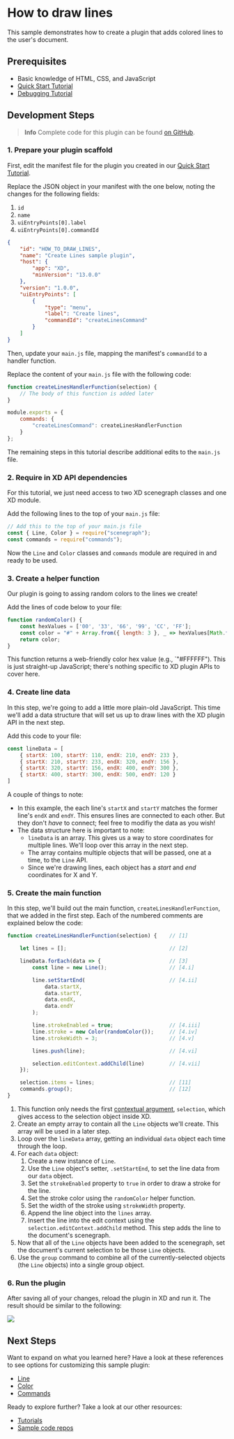 # How to draw lines

This sample demonstrates how to create a plugin that adds colored lines to the user's document.


## Prerequisites
- Basic knowledge of HTML, CSS, and JavaScript
- [Quick Start Tutorial](/tutorials/quick-start)
- [Debugging Tutorial](/tutorials/debugging/index.md)

## Development Steps

> **Info**
> Complete code for this plugin can be found [on GitHub](https://github.com/AdobeXD/Plugin-Samples/tree/master/how-to-draw-lines).


### 1. Prepare your plugin scaffold

First, edit the manifest file for the plugin you created in our [Quick Start Tutorial](/tutorials/quick-start).

Replace the JSON object in your manifest with the one below, noting the changes for the following fields:

1. `id`
1. `name`
1. `uiEntryPoints[0].label`
1. `uiEntryPoints[0].commandId`

```json
{
    "id": "HOW_TO_DRAW_LINES",
    "name": "Create Lines sample plugin",
    "host": {
        "app": "XD",
        "minVersion": "13.0.0"
    },
    "version": "1.0.0",
    "uiEntryPoints": [
        {
            "type": "menu",
            "label": "Create lines",
            "commandId": "createLinesCommand"
        }
    ]
}
```


Then, update your `main.js` file, mapping the manifest's `commandId` to a handler function.

Replace the content of your `main.js` file with the following code:

```js
function createLinesHandlerFunction(selection) {
    // The body of this function is added later
}

module.exports = {
    commands: {
        "createLinesCommand": createLinesHandlerFunction
    }
};
```

The remaining steps in this tutorial describe additional edits to the `main.js` file.


### 2. Require in XD API dependencies

For this tutorial, we just need access to two XD scenegraph classes and one XD module.

Add the following lines to the top of your `main.js` file:

```js
// Add this to the top of your main.js file
const { Line, Color } = require("scenegraph");
const commands = require("commands");
```

Now the `Line` and `Color` classes and `commands` module are required in and ready to be used.


### 3. Create a helper function

Our plugin is going to assing random colors to the lines we create!

Add the lines of code below to your file:

```js
function randomColor() {
    const hexValues = ['00', '33', '66', '99', 'CC', 'FF'];
    const color = "#" + Array.from({ length: 3 }, _ => hexValues[Math.floor(Math.random() * hexValues.length)]).join("");
    return color;
}
```

This function returns a web-friendly color hex value (e.g., `"#FFFFFF"). This is just straight-up JavaScript; there's nothing specific to XD plugin APIs to cover here.


### 4. Create line data

In this step, we're going to add a little more plain-old JavaScript. This time we'll add a data structure that will set us up to draw lines with the XD plugin API in the next step.

Add this code to your file:

```js
const lineData = [
    { startX: 100, startY: 110, endX: 210, endY: 233 },
    { startX: 210, startY: 233, endX: 320, endY: 156 },
    { startX: 320, startY: 156, endX: 400, endY: 300 },
    { startX: 400, startY: 300, endX: 500, endY: 120 }
]
```

A couple of things to note:

- In this example, the each line's `startX` and `startY` matches the former line's `endX` and `endY`. This ensures lines are connected to each other. But they don't _have_ to connect; feel free to modifiy the data as you wish!
- The data structure here is important to note:
  - `lineData` is an array. This gives us a way to store coordinates for multiple lines. We'll loop over this array in the next step.
  - The array contains multiple objects that will be passed, one at a time, to the `Line` API.
  - Since we're drawing lines, each object has a _start_ and _end_ coordinates for X and Y.


### 5. Create the main function

In this step, we'll build out the main function, `createLinesHandlerFunction`, that we added in the first step. Each of the numbered comments are explained below the code:

```js
function createLinesHandlerFunction(selection) {    // [1]

    let lines = [];                                 // [2]

    lineData.forEach(data => {                      // [3]
        const line = new Line();                    // [4.i]

        line.setStartEnd(                           // [4.ii]
            data.startX,
            data.startY,
            data.endX,
            data.endY
        );

        line.strokeEnabled = true;                  // [4.iii]
        line.stroke = new Color(randomColor());     // [4.iv]
        line.strokeWidth = 3;                       // [4.v]

        lines.push(line);                           // [4.vi]

        selection.editContext.addChild(line)        // [4.vii]
    });

    selection.items = lines;                        // [11]
    commands.group();                               // [12]
}
```

1. This function only needs the first [contextual argument](/reference/structure/handlers.html#contextual-arguments), `selection`, which gives access to the selection object inside XD.
2. Create an empty array to contain all the `Line` objects we'll create. This array will be used in a later step.
3. Loop over the `lineData` array, getting an individual `data` object each time through the loop.
4. For each `data` object:
    1. Create a new instance of `Line`.
    1. Use the `Line` object's setter, `.setStartEnd`, to set the line data from our `data` object.
    1. Set the `strokeEnabled` property to `true` in order to draw a stroke for the line.
    1. Set the stroke color using the `randomColor` helper function.
    1. Set the width of the stroke using `strokeWidth` property.
    1. Append the line object into the `lines` array.
    1. Insert the line into the edit context using the `selection.editContext.addChild` method.  This step adds the line to the document's scenegraph.
11. Now that all of the `Line` objects have been added to the scenegraph, set the document's current selection to be those `Line` objects.
12. Use the `group` command to combine all of the currently-selected objects (the `Line` objects) into a single group object.

### 6. Run the plugin

After saving all of your changes, reload the plugin in XD and run it. The result should be similar to the following:

![](/plugin-docs/images/lines.png)


## Next Steps

Want to expand on what you learned here? Have a look at these references to see options for customizing this sample plugin:

- [Line](/reference/scenegraph.md#line)
- [Color](/reference/Color.html)
- [Commands](/reference/commands.md)

Ready to explore further? Take a look at our other resources:

- [Tutorials](/tutorials)
- [Sample code repos](https://github.com/AdobeXD/plugin-samples)
